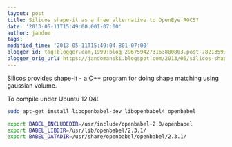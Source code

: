 ```yaml
---
layout: post
title: Silicos shape-it as a free alternative to OpenEye ROCS?
date: '2013-05-11T15:49:00.001-07:00'
author: jandom
tags: 
modified_time: '2013-05-11T15:49:04.801-07:00'
blogger_id: tag:blogger.com,1999:blog-2967594273163880803.post-7821359318583528352
blogger_orig_url: https://jandomanski.blogspot.com/2013/05/silicos-shape-it-as-free-alternative-to.html
---
```


Silicos provides shape-it - a C++ program for doing shape matching using gaussian volume.

To compile under Ubuntu 12.04:

```bash
sudo apt-get install libopenbabel-dev libopenbabel4 openbabel

export BABEL_INCLUDEDIR=/usr/include/openbabel-2.0/openbabel
export BABEL_LIBDIR=/usr/lib/openbabel/2.3.1/
export BABEL_DATADIR=/usr/share/openbabel/openbabel/2.3.1/
```